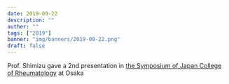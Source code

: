 ```yaml
---
date: 2019-09-22
description: ""
auther: ""
tags: ["2019"]
banner: "img/banners/2019-09-22.png"
draft: false
---
```


Prof. Shimizu gave a 2nd presentation in [the Symposium of Japan College of Rheumatology](https://www.congre.co.jp/ai-info/) at Osaka

<!--more-->
